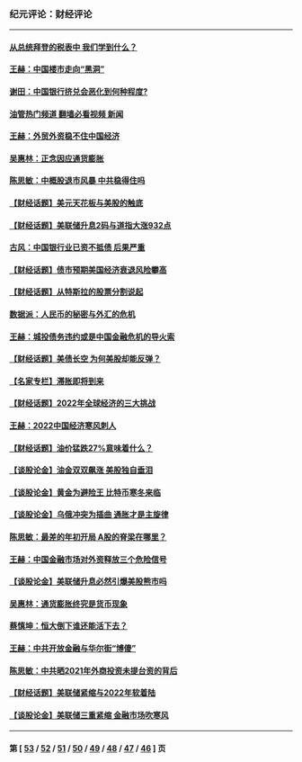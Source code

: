 ### 纪元评论：财经评论
---
#### [从总统拜登的税表中 我们学到什么？](../../pages/nsc1026/n13773081.md?07270330) 
#### [王赫：中国楼市走向“黑洞”](../../pages/nsc1026/n13770647.md?07270330) 
#### [谢田：中国银行挤兑会恶化到何种程度?](../../pages/nsc1026/n13766965.md?07270330) 
#### [油管热门频道 翻墙必看视频 新闻](ok?07270330)
#### [王赫：外贸外资稳不住中国经济](../../pages/nsc1026/n13753933.md?07270330) 
#### [吴惠林：正念因应通货膨胀](../../pages/nsc1026/n13750350.md?07270330) 
#### [陈思敏：中概股退市风暴 中共稳得住吗](../../pages/nsc1026/n13738978.md?07270330) 
#### [【财经话题】美元天花板与美股的触底](../../pages/nsc1026/n13736495.md?07270330) 
#### [【财经话题】美联储升息2码与道指大涨932点](../../pages/nsc1026/n13727377.md?07270330) 
#### [古风：中国银行业已资不抵债 后果严重](../../pages/nsc1026/n13726111.md?07270330) 
#### [【财经话题】债市预期美国经济衰退风险攀高](../../pages/nsc1026/n13698043.md?07270330) 
#### [【财经话题】从特斯拉的股票分割说起](../../pages/nsc1026/n13679733.md?07270330) 
#### [数据派：人民币的秘密与外汇的危机](../../pages/nsc1026/n13667092.md?07270330) 
#### [王赫：城投债务违约或是中国金融危机的导火索](../../pages/nsc1026/n13665322.md?07270330) 
#### [【财经话题】美债长空 为何美股却能反弹？](../../pages/nsc1026/n13665895.md?07270330) 
#### [【名家专栏】滞胀即将到来](../../pages/nsc1026/n13658171.md?07270330) 
#### [【财经话题】2022年全球经济的三大挑战](../../pages/nsc1026/n13654423.md?07270330) 
#### [王赫：2022中国经济寒风刺人](../../pages/nsc1026/n13651403.md?07270330) 
#### [【财经话题】油价猛跌27%意味着什么？](../../pages/nsc1026/n13648767.md?07270330) 
#### [【谈股论金】油金双双飙涨 美股独自垂泪](../../pages/nsc1026/n13631742.md?07270330) 
#### [【谈股论金】黄金为避险王 比特币寒冬来临](../../pages/nsc1026/n13600406.md?07270330) 
#### [【谈股论金】乌俄冲突为插曲 通胀才是主旋律](../../pages/nsc1026/n13576797.md?07270330) 
#### [陈思敏：最差的年初开局 A股的脊梁在哪里？](../../pages/nsc1026/n13558359.md?07270330) 
#### [王赫：中国金融市场对外资释放三个危险信号](../../pages/nsc1026/n13546389.md?07270330) 
#### [【谈股论金】美联储升息必然引爆美股熊市吗](../../pages/nsc1026/n13519194.md?07270330) 
#### [吴惠林：通货膨胀终究是货币现象](../../pages/nsc1026/n13512979.md?07270330) 
#### [蔡慎坤：恒大倒下谁还能活下去？](../../pages/nsc1026/n13501831.md?07270330) 
#### [王赫：中共开放金融与华尔街“博傻”](../../pages/nsc1026/n13501138.md?07270330) 
#### [陈思敏：中共晒2021年外商投资未提台资的背后](../../pages/nsc1026/n13501057.md?07270330) 
#### [【财经话题】美联储紧缩与2022年软着陆](../../pages/nsc1026/n13498354.md?07270330) 
#### [【谈股论金】美联储三重紧缩 金融市场吹寒风](../../pages/nsc1026/n13487202.md?07270330) 

---
#### 第 [ [53](./53.md?07270330) / [52](./52.md?07270330) / [51](./51.md?07270330) / [50](./50.md?07270330) / [49](./49.md?07270330) / [48](./48.md?07270330) / [47](./47.md?07270330) / [46](./46.md?07270330) ] 页

